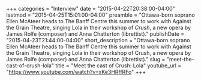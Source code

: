 +++
categories = "Interview"
date = "2015-04-22T20:38:00-04:00"
lastmod = "2015-04-25T15:01:00-04:00"
preamble = "Ottawa-born soprano Ellen McAteer heads to The Banff Centre this summer to work with Against the Grain Theatre, singing Lola in their workshop of *Crush*, a new opera by James Rolfe (composer) and Anna Chatterton (librettist)."
publishDate = "2015-04-23T21:44:00-04:00"
short_description = "Ottawa-born soprano Ellen McAteer heads to The Banff Centre this summer to work with Against the Grain Theatre, singing Lola in their workshop of Crush, a new opera by James Rolfe (composer) and Anna Chatterton (librettist)."
slug = "meet-the-cast-of-crush-lola"
title = "Meet the cast of Crush: Lola"
youtube_url = "https://www.youtube.com/watch?v=xKe3HRffRFo"
+++


